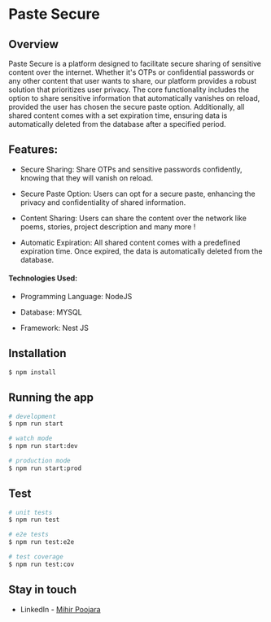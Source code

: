 # Paste Secure

## Overview

Paste Secure is a platform designed to facilitate secure sharing of sensitive content over the internet. Whether it's OTPs or confidential passwords or any other content that user wants to share, our platform provides a robust solution that prioritizes user privacy. The core functionality includes the option to share sensitive information that automatically vanishes on reload, provided the user has chosen the secure paste option. Additionally, all shared content comes with a set expiration time, ensuring data is automatically deleted from the database after a specified period.

## Features:

- Secure Sharing: Share OTPs and sensitive passwords confidently, knowing that they will vanish on reload.

- Secure Paste Option: Users can opt for a secure paste, enhancing the privacy and confidentiality of shared information.

- Content Sharing: Users can share the content over the network like poems, stories, project description and many more !

- Automatic Expiration: All shared content comes with a predefined expiration time. Once expired, the data is automatically deleted from the database.

#### Technologies Used:

- Programming Language: NodeJS

- Database: MYSQL

- Framework: Nest JS

## Installation

```bash
$ npm install
```

## Running the app

```bash
# development
$ npm run start

# watch mode
$ npm run start:dev

# production mode
$ npm run start:prod
```

## Test

```bash
# unit tests
$ npm run test

# e2e tests
$ npm run test:e2e

# test coverage
$ npm run test:cov
```

## Stay in touch

- LinkedIn - [Mihir Poojara](https://www.linkedin.com/in/mihir-poojara-053346154/)
